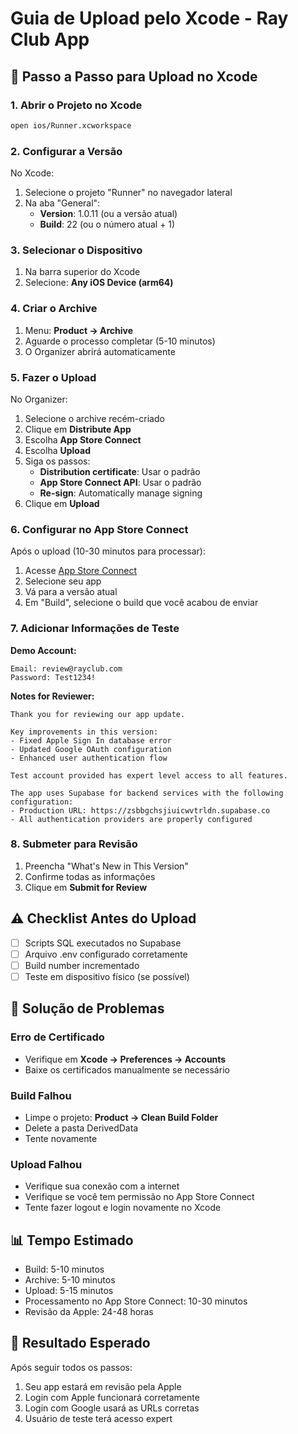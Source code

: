 # Guia de Upload pelo Xcode - Ray Club App

## 📱 Passo a Passo para Upload no Xcode

### 1. Abrir o Projeto no Xcode

```bash
open ios/Runner.xcworkspace
```

### 2. Configurar a Versão

No Xcode:
1. Selecione o projeto "Runner" no navegador lateral
2. Na aba "General":
   - **Version**: 1.0.11 (ou a versão atual)
   - **Build**: 22 (ou o número atual + 1)

### 3. Selecionar o Dispositivo

1. Na barra superior do Xcode
2. Selecione: **Any iOS Device (arm64)**

### 4. Criar o Archive

1. Menu: **Product → Archive**
2. Aguarde o processo completar (5-10 minutos)
3. O Organizer abrirá automaticamente

### 5. Fazer o Upload

No Organizer:
1. Selecione o archive recém-criado
2. Clique em **Distribute App**
3. Escolha **App Store Connect**
4. Escolha **Upload**
5. Siga os passos:
   - **Distribution certificate**: Usar o padrão
   - **App Store Connect API**: Usar o padrão
   - **Re-sign**: Automatically manage signing
6. Clique em **Upload**

### 6. Configurar no App Store Connect

Após o upload (10-30 minutos para processar):

1. Acesse [App Store Connect](https://appstoreconnect.apple.com)
2. Selecione seu app
3. Vá para a versão atual
4. Em "Build", selecione o build que você acabou de enviar

### 7. Adicionar Informações de Teste

**Demo Account:**
```
Email: review@rayclub.com
Password: Test1234!
```

**Notes for Reviewer:**
```
Thank you for reviewing our app update.

Key improvements in this version:
- Fixed Apple Sign In database error
- Updated Google OAuth configuration
- Enhanced user authentication flow

Test account provided has expert level access to all features.

The app uses Supabase for backend services with the following configuration:
- Production URL: https://zsbbgchsjiuicwvtrldn.supabase.co
- All authentication providers are properly configured
```

### 8. Submeter para Revisão

1. Preencha "What's New in This Version"
2. Confirme todas as informações
3. Clique em **Submit for Review**

## ⚠️ Checklist Antes do Upload

- [ ] Scripts SQL executados no Supabase
- [ ] Arquivo .env configurado corretamente
- [ ] Build number incrementado
- [ ] Teste em dispositivo físico (se possível)

## 🔧 Solução de Problemas

### Erro de Certificado
- Verifique em **Xcode → Preferences → Accounts**
- Baixe os certificados manualmente se necessário

### Build Falhou
- Limpe o projeto: **Product → Clean Build Folder**
- Delete a pasta DerivedData
- Tente novamente

### Upload Falhou
- Verifique sua conexão com a internet
- Verifique se você tem permissão no App Store Connect
- Tente fazer logout e login novamente no Xcode

## 📊 Tempo Estimado

- Build: 5-10 minutos
- Archive: 5-10 minutos
- Upload: 5-15 minutos
- Processamento no App Store Connect: 10-30 minutos
- Revisão da Apple: 24-48 horas

## 🎯 Resultado Esperado

Após seguir todos os passos:
1. Seu app estará em revisão pela Apple
2. Login com Apple funcionará corretamente
3. Login com Google usará as URLs corretas
4. Usuário de teste terá acesso expert 